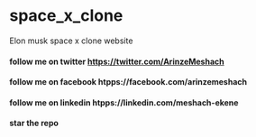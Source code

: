 # space_x_clone
Elon musk space x clone website

#### follow me on twitter https://twitter.com/ArinzeMeshach

####  follow me on facebook htpps://facebook.com/arinzemeshach

#### follow me on linkedin htpps://linkedin.com/meshach-ekene

#### star the repo 

